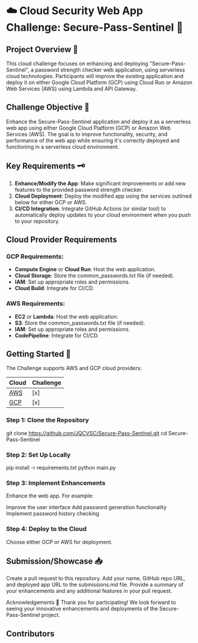 #  ☁️ Cloud Security Web App Challenge: Secure-Pass-Sentinel 🔐

## Project Overview 📂
This cloud challenge focuses on enhancing and deploying "Secure-Pass-Sentinel", a password strength checker web application, using serverless cloud technologies. Participants will improve the existing application and deploy it on either Google Cloud Platform (GCP) using Cloud Run or Amazon Web Services (AWS) using Lambda and API Gateway.

## Challenge Objective 🎯
Enhance the Secure-Pass-Sentinel application and deploy it as a serverless web app using either Google Cloud Platform (GCP) or Amazon Web Services (AWS). The goal is to improve functionality, security, and performance of the web app while ensuring it's correctly deployed and functioning in a serverless cloud environment.

## Key Requirements 🗝️
1. **Enhance/Modify the App**: Make significant improvements or add new features to the provided password strength checker.
2. **Cloud Deployment**: Deploy the modified app using the services outlined below for either GCP or AWS.
3. **CI/CD Integration**: Integrate GitHub Actions (or similar tool) to automatically deploy updates to your cloud environment when you push to your repository.

## Cloud Provider Requirements
### GCP Requirements:
- **Compute Engine** or **Cloud Run**: Host the web application.
- **Cloud Storage**: Store the common_passwords.txt file (if needed).
- **IAM**: Set up appropriate roles and permissions.
- **Cloud Build**: Integrate for CI/CD.

### AWS Requirements:
- **EC2** or **Lambda**: Host the web application.
- **S3**: Store the common_passwords.txt file (if needed).
- **IAM**: Set up appropriate roles and permissions.
- **CodePipeline**: Integrate for CI/CD.

## Getting Started 🚀

The Challenge supports AWS and GCP cloud providers:

| Cloud    | Challenge |
| --------------------- | ------- |
| [AWS](https://jqcvsc.github.io/Cloud-Security-Web-App-Challenge/)| [x]   |
| [GCP](https://jqcvsc.github.io/Cloud-Security-Web-App-Challenge/)| [x]   |

### Step 1: Clone the Repository

git clone https://github.com/JQCVSC/Secure-Pass-Sentinel.git
cd Secure-Pass-Sentinel

### Step 2: Set Up Locally
pip install -r requirements.txt
python main.py

### Step 3: Implement Enhancements
Enhance the web app. For example:

Improve the user interface
Add password generation functionality
Implement password history checking

### Step 4: Deploy to the Cloud

Choose either GCP or AWS for deployment.

## Submission/Showcase 📥

Create a pull request to this repository.
Add your name, GitHub repo URL, and deployed app URL to the submissions.md file.
Provide a summary of your enhancements and any additional features in your pull request.

Acknowledgements 👏
Thank you for participating! We look forward to seeing your innovative enhancements and deployments of the Secure-Pass-Sentinel project.

## Contributors

<!-- contributors -->
<!-- contributors -->
